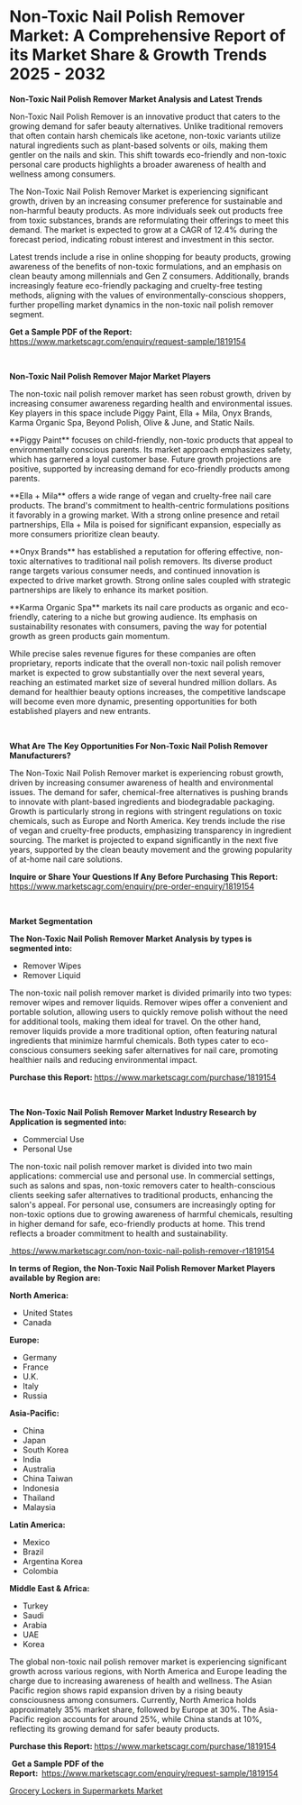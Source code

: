 <p><h1>Non-Toxic Nail Polish Remover Market: A Comprehensive Report of its Market Share & Growth Trends 2025 - 2032</h1></p><p><strong>Non-Toxic Nail Polish Remover Market Analysis and Latest Trends</strong></p>
<p><p>Non-Toxic Nail Polish Remover is an innovative product that caters to the growing demand for safer beauty alternatives. Unlike traditional removers that often contain harsh chemicals like acetone, non-toxic variants utilize natural ingredients such as plant-based solvents or oils, making them gentler on the nails and skin. This shift towards eco-friendly and non-toxic personal care products highlights a broader awareness of health and wellness among consumers.</p><p>The Non-Toxic Nail Polish Remover Market is experiencing significant growth, driven by an increasing consumer preference for sustainable and non-harmful beauty products. As more individuals seek out products free from toxic substances, brands are reformulating their offerings to meet this demand. The market is expected to grow at a CAGR of 12.4% during the forecast period, indicating robust interest and investment in this sector.</p><p>Latest trends include a rise in online shopping for beauty products, growing awareness of the benefits of non-toxic formulations, and an emphasis on clean beauty among millennials and Gen Z consumers. Additionally, brands increasingly feature eco-friendly packaging and cruelty-free testing methods, aligning with the values of environmentally-conscious shoppers, further propelling market dynamics in the non-toxic nail polish remover segment.</p></p>
<p><strong>Get a Sample PDF of the Report:&nbsp;</strong> <a href="https://www.marketscagr.com/enquiry/request-sample/1819154?utm_campaign=2634&utm_medium=2&utm_source=Github&utm_content=ia&utm_term=05042025&utm_id=non-toxic-nail-polish-remover">https://www.marketscagr.com/enquiry/request-sample/1819154</a></p>
<p>&nbsp;</p>
<p><strong>Non-Toxic Nail Polish Remover Major Market Players</strong></p>
<p><p>The non-toxic nail polish remover market has seen robust growth, driven by increasing consumer awareness regarding health and environmental issues. Key players in this space include Piggy Paint, Ella + Mila, Onyx Brands, Karma Organic Spa, Beyond Polish, Olive & June, and Static Nails.</p><p>**Piggy Paint** focuses on child-friendly, non-toxic products that appeal to environmentally conscious parents. Its market approach emphasizes safety, which has garnered a loyal customer base. Future growth projections are positive, supported by increasing demand for eco-friendly products among parents.</p><p>**Ella + Mila** offers a wide range of vegan and cruelty-free nail care products. The brand's commitment to health-centric formulations positions it favorably in a growing market. With a strong online presence and retail partnerships, Ella + Mila is poised for significant expansion, especially as more consumers prioritize clean beauty.</p><p>**Onyx Brands** has established a reputation for offering effective, non-toxic alternatives to traditional nail polish removers. Its diverse product range targets various consumer needs, and continued innovation is expected to drive market growth. Strong online sales coupled with strategic partnerships are likely to enhance its market position.</p><p>**Karma Organic Spa** markets its nail care products as organic and eco-friendly, catering to a niche but growing audience. Its emphasis on sustainability resonates with consumers, paving the way for potential growth as green products gain momentum. </p><p>While precise sales revenue figures for these companies are often proprietary, reports indicate that the overall non-toxic nail polish remover market is expected to grow substantially over the next several years, reaching an estimated market size of several hundred million dollars. As demand for healthier beauty options increases, the competitive landscape will become even more dynamic, presenting opportunities for both established players and new entrants.</p></p>
<p>&nbsp;</p>
<p><strong>What Are The Key Opportunities For Non-Toxic Nail Polish Remover Manufacturers?</strong></p>
<p><p>The Non-Toxic Nail Polish Remover market is experiencing robust growth, driven by increasing consumer awareness of health and environmental issues. The demand for safer, chemical-free alternatives is pushing brands to innovate with plant-based ingredients and biodegradable packaging. Growth is particularly strong in regions with stringent regulations on toxic chemicals, such as Europe and North America. Key trends include the rise of vegan and cruelty-free products, emphasizing transparency in ingredient sourcing. The market is projected to expand significantly in the next five years, supported by the clean beauty movement and the growing popularity of at-home nail care solutions.</p></p>
<p><strong>Inquire or Share Your Questions If Any Before Purchasing This Report:</strong> <a href="https://www.marketscagr.com/enquiry/pre-order-enquiry/1819154?utm_campaign=2634&utm_medium=2&utm_source=Github&utm_content=ia&utm_term=05042025&utm_id=non-toxic-nail-polish-remover">https://www.marketscagr.com/enquiry/pre-order-enquiry/1819154</a></p>
<p>&nbsp;</p>
<p><strong>Market Segmentation</strong></p>
<p><strong>The Non-Toxic Nail Polish Remover Market Analysis by types is segmented into:</strong></p>
<p><ul><li>Remover Wipes</li><li>Remover Liquid</li></ul></p>
<p><p>The non-toxic nail polish remover market is divided primarily into two types: remover wipes and remover liquids. Remover wipes offer a convenient and portable solution, allowing users to quickly remove polish without the need for additional tools, making them ideal for travel. On the other hand, remover liquids provide a more traditional option, often featuring natural ingredients that minimize harmful chemicals. Both types cater to eco-conscious consumers seeking safer alternatives for nail care, promoting healthier nails and reducing environmental impact.</p></p>
<p><strong>Purchase this Report:&nbsp;</strong><a href="https://www.marketscagr.com/purchase/1819154?utm_campaign=2634&utm_medium=2&utm_source=Github&utm_content=ia&utm_term=05042025&utm_id=non-toxic-nail-polish-remover">https://www.marketscagr.com/purchase/1819154</a></p>
<p>&nbsp;</p>
<p><strong>The Non-Toxic Nail Polish Remover Market Industry Research by Application is segmented into:</strong></p>
<p><ul><li>Commercial Use</li><li>Personal Use</li></ul></p>
<p><p>The non-toxic nail polish remover market is divided into two main applications: commercial use and personal use. In commercial settings, such as salons and spas, non-toxic removers cater to health-conscious clients seeking safer alternatives to traditional products, enhancing the salon's appeal. For personal use, consumers are increasingly opting for non-toxic options due to growing awareness of harmful chemicals, resulting in higher demand for safe, eco-friendly products at home. This trend reflects a broader commitment to health and sustainability.</p></p>
<p><a href="https://www.marketscagr.com/non-toxic-nail-polish-remover-r1819154?utm_campaign=2634&utm_medium=2&utm_source=Github&utm_content=ia&utm_term=05042025&utm_id=non-toxic-nail-polish-remover">&nbsp;https://www.marketscagr.com/non-toxic-nail-polish-remover-r1819154</a></p>
<p><strong>In terms of Region, the Non-Toxic Nail Polish Remover Market Players available by Region are:</strong></p>
<p>
    <p> <strong> North America: </strong>
        <ul>
            <li>United States</li>
            <li>Canada</li>
        </ul>
        </p> 
    <p> <strong> Europe: </strong>
        <ul>
            <li>Germany</li>
            <li>France</li>
            <li>U.K.</li>
            <li>Italy</li>
            <li>Russia</li>
        </ul>
        </p> 
    <p> <strong> Asia-Pacific: </strong>
        <ul>
            <li>China</li>
            <li>Japan</li>
            <li>South Korea</li>
            <li>India</li>
            <li>Australia</li>
            <li>China Taiwan</li>
            <li>Indonesia</li>
            <li>Thailand</li>
            <li>Malaysia</li>
        </ul>
        </p> 
    <p> <strong> Latin America: </strong>
        <ul>
            <li>Mexico</li>
            <li>Brazil</li>
            <li>Argentina Korea</li>
            <li>Colombia</li>
        </ul>
        </p> 
    <p> <strong> Middle East & Africa: </strong>
        <ul>
            <li>Turkey</li>
            <li>Saudi</li>
            <li>Arabia</li>
            <li>UAE</li>
            <li>Korea</li>
        </ul>
    </p>
    </p>
<p><p>The global non-toxic nail polish remover market is experiencing significant growth across various regions, with North America and Europe leading the charge due to increasing awareness of health and wellness. The Asian Pacific region shows rapid expansion driven by a rising beauty consciousness among consumers. Currently, North America holds approximately 35% market share, followed by Europe at 30%. The Asia-Pacific region accounts for around 25%, while China stands at 10%, reflecting its growing demand for safer beauty products.</p></p>
<p><strong>Purchase this Report: </strong><a href="https://www.marketscagr.com/purchase/1819154?utm_campaign=2634&utm_medium=2&utm_source=Github&utm_content=ia&utm_term=05042025&utm_id=non-toxic-nail-polish-remover">https://www.marketscagr.com/purchase/1819154</a></p>
<p>&nbsp;<strong>Get a Sample PDF of the Report:&nbsp;&nbsp;</strong><a href="https://www.marketscagr.com/enquiry/request-sample/1819154?utm_campaign=2634&utm_medium=2&utm_source=Github&utm_content=ia&utm_term=05042025&utm_id=non-toxic-nail-polish-remover">https://www.marketscagr.com/enquiry/request-sample/1819154</a></p>
<p><strong></strong></p>
<p><p><a href="https://github.com/AlisaRowe24/Market-Research-Report-List-2/blob/main/grocery-lockers-in-supermarkets-market.md?utm_campaign=2634&utm_medium=2&utm_source=Github&utm_content=ia&utm_term=05042025&utm_id=non-toxic-nail-polish-remover">Grocery Lockers in Supermarkets Market</a></p></p>